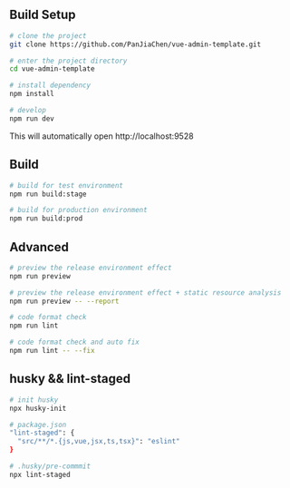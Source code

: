 ## Build Setup


```bash
# clone the project
git clone https://github.com/PanJiaChen/vue-admin-template.git

# enter the project directory
cd vue-admin-template

# install dependency
npm install

# develop
npm run dev
```

This will automatically open http://localhost:9528

## Build

```bash
# build for test environment
npm run build:stage

# build for production environment
npm run build:prod
```

## Advanced

```bash
# preview the release environment effect
npm run preview

# preview the release environment effect + static resource analysis
npm run preview -- --report

# code format check
npm run lint

# code format check and auto fix
npm run lint -- --fix
```
## husky && lint-staged

```bash
# init husky
npx husky-init

# package.json
"lint-staged": {
  "src/**/*.{js,vue,jsx,ts,tsx}": "eslint"
}

# .husky/pre-commmit
npx lint-staged
```
